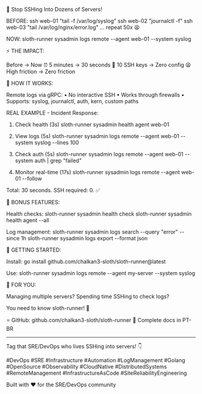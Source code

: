 🚀 Stop SSHing Into Dozens of Servers!

BEFORE:
ssh web-01 "tail -f /var/log/syslog"
ssh web-02 "journalctl -f"
ssh web-03 "tail /var/log/nginx/error.log"
... repeat 50x 😫

NOW:
sloth-runner sysadmin logs remote --agent web-01 --system syslog

⚡ THE IMPACT:

Before → Now
⏰ 5 minutes → 30 seconds
🔐 10 SSH keys → Zero config
😫 High friction → Zero friction

💎 HOW IT WORKS:

Remote logs via gRPC:
• No interactive SSH
• Works through firewalls
• Supports: syslog, journalctl, auth, kern, custom paths

REAL EXAMPLE - Incident Response:

1. Check health (3s)
sloth-runner sysadmin health agent web-01

2. View logs (5s)
sloth-runner sysadmin logs remote --agent web-01 --system syslog --lines 100

3. Check auth (5s)
sloth-runner sysadmin logs remote --agent web-01 --system auth | grep "failed"

4. Monitor real-time (17s)
sloth-runner sysadmin logs remote --agent web-01 --follow

Total: 30 seconds. SSH required: 0. ✅

🎁 BONUS FEATURES:

Health checks:
sloth-runner sysadmin health check
sloth-runner sysadmin health agent --all

Log management:
sloth-runner sysadmin logs search --query "error" --since 1h
sloth-runner sysadmin logs export --format json

🚀 GETTING STARTED:

Install:
go install github.com/chalkan3-sloth/sloth-runner@latest

Use:
sloth-runner sysadmin logs remote --agent my-server --system syslog

💬 FOR YOU:

Managing multiple servers?
Spending time SSHing to check logs?

You need to know sloth-runner! 🎯

⭐ GitHub: github.com/chalkan3-sloth/sloth-runner
📖 Complete docs in PT-BR

---

Tag that SRE/DevOps who lives SSHing into servers! 👇

#DevOps #SRE #Infrastructure #Automation #LogManagement #Golang #OpenSource #Observability #CloudNative #DistributedSystems #RemoteManagement #InfrastructureAsCode #SiteReliabilityEngineering

Built with ❤️ for the SRE/DevOps community
